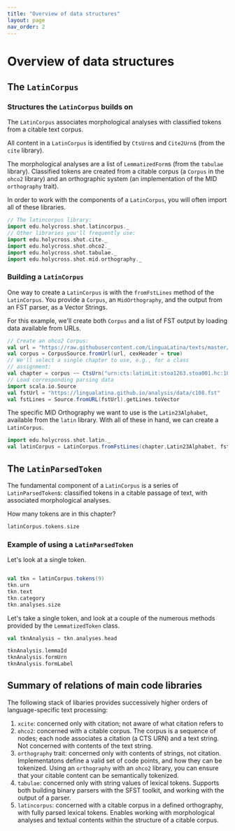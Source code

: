 ```yaml
---
title: "Overview of data structures"
layout: page
nav_order: 2
---
```


# Overview of data structures

## The `LatinCorpus`

### Structures the `LatinCorpus` builds on


The `LatinCorpus` associates morphological analyses with classified tokens from a citable text corpus.

All content in a `LatinCorpus` is identified by `CtsUrn`s and `Cite2Urn`s (from the `cite` library).  

The morphological analyses are a list of `LemmatizedForm`s (from the `tabulae` library).  Classified tokens are created from a citable corpus (a `Corpus` in the `ohco2` library) and an orthographic system (an implementation of the MID `orthography` trait).


In order to work with the components of a `LatinCorpus`, you will often import all of these libraries.

```scala mdoc
// The latincorpus library:
import edu.holycross.shot.latincorpus._
// Other libraries you'll frequently use:
import edu.holycross.shot.cite._
import edu.holycross.shot.ohco2._
import edu.holycross.shot.tabulae._
import edu.holycross.shot.mid.orthography._
```


### Building a `LatinCorpus`

One way to create a `LatinCorpus` is with the `fromFstLines` method of the `LatinCorpus`.  You provide a `Corpus`, an `MidOrthography`, and the output from an FST parser, as a Vector Strings.


For this example, we'll create both `Corpus` and a list of FST output by loading data available from URLs.

```scala mdoc:silent
// Create an ohco2 Corpus:
val url = "https://raw.githubusercontent.com/LinguaLatina/texts/master/texts/latin23/hyginus.cex"
val corpus = CorpusSource.fromUrl(url, cexHeader = true)
// We'll select a single chapter to use, e.g., for a class
// assignment:
val chapter = corpus ~~ CtsUrn("urn:cts:latinLit:stoa1263.stoa001.hc:108a")
// Load corresponding parsing data
import scala.io.Source
val fstUrl = "https://lingualatina.github.io/analysis/data/c108.fst"
val fstLines = Source.fromURL(fstUrl).getLines.toVector
```

The specific MID Orthography we want to use is the `Latin23Alphabet`, available from the `latin` library. With all of these in hand, we can create a `LatinCorpus`.

```scala mdoc:silent
import edu.holycross.shot.latin._
val latinCorpus = LatinCorpus.fromFstLines(chapter,Latin23Alphabet, fstLines, strict=false)
```

## The `LatinParsedToken`



The fundamental component of a `LatinCorpus` is a series of `LatinParsedToken`s: classified tokens in a citable passage of text, with associated morphological analyses.

How many tokens are in this chapter?

```scala mdoc
latinCorpus.tokens.size
```


### Example of using a `LatinParsedToken`

Let's look at a single token.

```scala mdoc

val tkn = latinCorpus.tokens(9)
tkn.urn
tkn.text
tkn.category
tkn.analyses.size
```

Let's take a single token, and look at a couple of the numerous methods provided by the `LemmatizedToken` class.


```scala mdoc
val tknAnalysis = tkn.analyses.head

tknAnalysis.lemmaId
tknAnalysis.formUrn
tknAnalysis.formLabel
```


## Summary of relations of main code libraries

The following stack of libaries provides successively higher orders of language-specific text processing:

1. `xcite`: concerned only with citation; not aware of what citation refers to
2. `ohco2`: concerned with a citable corpus.  The corpus is a sequence of nodes; each node associates a citation (a CTS URN) and a text string.  Not concerned with contents of the text string.
3. `orthography` trait: concerned only with contents of strings, not citation. Implementatons define a valid set of code points, and how they can be tokenized.  Using an `orthography` with an `ohco2` library, you can ensure that your citable content can be semantically tokenized.
4. `tabulae`:  concerned only with string values of lexical tokens. Supports both building binary parsers with the SFST toolkit, and working with the output of a parser.
5.  `latincorpus`:  concerned with a citable corpus in a defined orthography, with fully parsed lexical tokens.  Enables working with morphological analyses and textual contents within the structure of a citable corpus.
